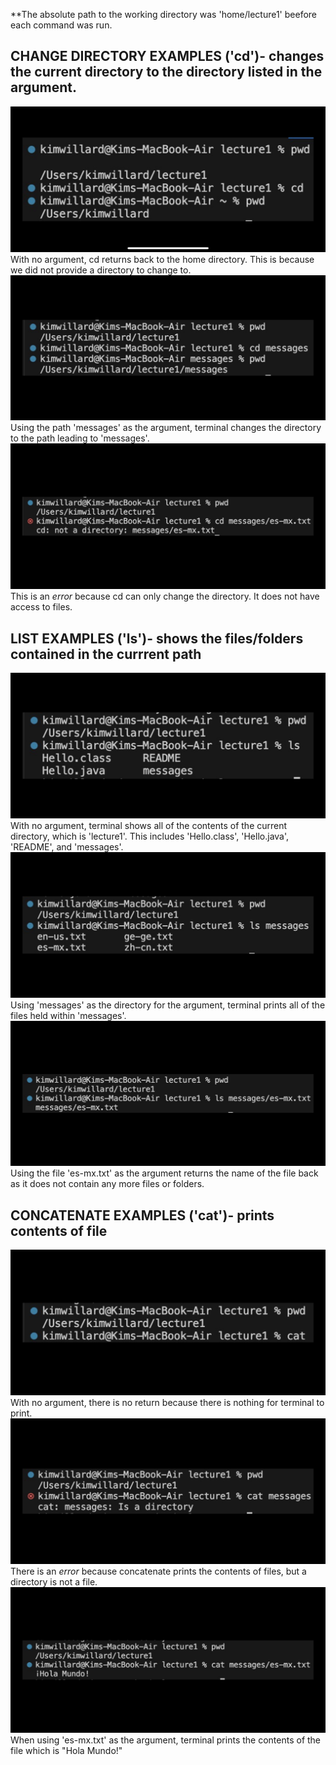 **The absolute path to the working directory was 'home/lecture1' beefore each command was run.
## CHANGE DIRECTORY EXAMPLES ('cd')- changes the current directory to the directory listed in the argument.
![cd_nocommands](IMG_3411.png)
With no argument, cd returns back to the home directory. This is because we did not provide a directory to change to.
![cd_directory](IMG_3412.png)
Using the path 'messages' as the argument, terminal changes the directory to the path leading to 'messages'.
![cd_file](IMG_3413.png)
This is an *error* because cd can only change the directory. It does not have access to files.

## LIST EXAMPLES ('ls')- shows the files/folders contained in the currrent path
![ls_nocommands](IMG_3414.png)
With no argument, terminal shows all of the contents of the current directory, which is 'lecture1'. This includes 'Hello.class', 'Hello.java', 'README', and 'messages'.
![ls_directory](IMG_3415.png)
Using 'messages' as the directory for the argument, terminal prints all of the files held within 'messages'.
![ls_file](IMG_3416.png)
Using the file 'es-mx.txt' as the argument returns the name of the file back as it does not contain any more files or folders.

## CONCATENATE EXAMPLES ('cat')- prints contents of file
![cat_nocommands](IMG_3417.png)
With no argument, there is no return because there is nothing for terminal to print.
![cat_directory](IMG_3418.png)
There is an *error* because concatenate prints the contents of files, but a directory is not a file.
![cat_file](IMG_3419.png)
When using 'es-mx.txt' as the argument, terminal prints the contents of the file which is "Hola Mundo!"
